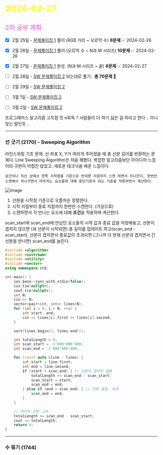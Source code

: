 # <span style="color:yellow">2024-02-27</span>

##  <span style="color:violet">2차 공부 계획</span>
- [x] 2월 25일 - [문제풀이집 1](https://www.acmicpc.net/workbook/view/10475) 풀이 (RGB 거리 ~ 오르막 수) **8문제** ✅ 2024-02-26
- [x] 2월 26일 - [문제풀이집 1](https://www.acmicpc.net/workbook/view/10475) 풀이 (오르막 수 ~ N과 M 시리즈) **10문제** ✅ 2024-02-26
- [x] 2월 27일 - [문제풀이집 1](https://www.acmicpc.net/workbook/view/10475) 완성. (N과 M 시리즈 ~ 끝) **8문제** ✅ 2024-02-27
- [ ] 2월 28일 - [SW 문제풀이집 2](https://www.acmicpc.net/workbook/view/18254) 되는대로 풀기.. **총 70문제 🤯**
- [ ] 2월 29일 - [SW 문제풀이집 2](https://www.acmicpc.net/workbook/view/18254)
- [ ] 3월 1일 - [SW 문제풀이집 2](https://www.acmicpc.net/workbook/view/18254)
- [ ] 3월 2일 - [SW 문제풀이집 2](https://www.acmicpc.net/workbook/view/18254)


프로그래머스 알고리즘 고득점 킷 n회독 ? 
사람들이 더 하기 싫은 걸 하라고 한다 .. 아니 맞는 말인듯 ..




- - -


### 선 긋기 (2170) - Sweeping Algorithm
라인스위핑 기초 문제. 선 좌표 X, Y가 여러개 주어졌을 때 총 선분 길이를 반환하는 문제다.
Line Sweeping Algorithm은 처음 해봤다. 복잡한 알고리즘보단 아이디어 느낌이라 구현이 어렵진 않았고. 새로운 테크닉을 배운 느낌이다.

``공간이나 직선 상에서 한쪽 시작점을 기준으로 반대편 지점까지 스캔 하면서 지나간다, 한번만 스캔해서 지나가면서 마주치는 요소들에 대해 판단기준이 되는 기준을 적용하면서 계산한다.``

![image](https://blog.kakaocdn.net/dn/biuYDc/btrrpEpHCiq/iOCbtB5hkcYMmtt9NEqwW0/img.png)
1. 선분을 시작점 기준으로 오름차순 정렬한다.
2. 시작 지점부터 종료 지점까지 한번만 스캔한다. (가상으로)
3. 스캔하면서 각 만나는 요소에 대해 **조건**을 적용하며 계산한다.

scan_start와 scan_end에 만났던 요소들의 시작 값과 종료 값을 저장해놓고, 선분이 겹치지 않으면 (새 선분이 시작되면) 총 길이를 업데이트 하고(scan_end - scan_start), 선분이 겹치면서 종료값이 초과되면 (그니까 더 현재 선분과 겹치면서 긴 선분을 만나면) scan_end를 늘린다.

```cpp
#include <algorithm>
#include <iostream>
#include <utility>
#include <vector>
using namespace std;

int main() {
    ios_base::sync_with_stdio(false);
    cin.tie(nullptr);
    cout.tie(nullptr);
    int N;
    cin >> N;
    vector<pair<int, int>> lines(N);
    for (int i = 0; i < N; ++i) {
        int start, end;
        cin >> lines[i].first >> lines[i].second;
    }

    sort(lines.begin(), lines.end());

    int totalLength = 0;
    int scan_start = -1'000'000'000;
    int scan_end = -1'000'000'000;

    for (const auto &line : lines) {
        int start = line.first;
        int end = line.second;
        if (start > scan_end) { // 선분이 겹치지 않음
            totalLength += scan_end - scan_start;
            scan_start = start;
            scan_end = end;
        } else if (end > scan_end) { // 선분 겹침: 초과
            scan_end = end;
        }
    }

    // 마지막 선분 고려
    totalLength += scan_end - scan_start;
    cout << totalLength;
    return 0;
}
```



- - -




### 수 묶기 (1744)

